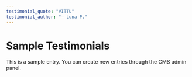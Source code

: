 ```yaml
---
testimonial_quote: "VITTU"
testimonial_author: "— Luna P."
---
```


# Sample Testimonials

This is a sample entry. You can create new entries through the CMS admin panel.
